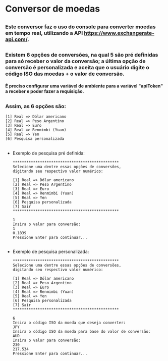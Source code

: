 # Conversor de moedas

##

### Este conversor faz o uso do console para converter moedas em tempo real, utilizando a API https://www.exchangerate-api.com/.

##

### Existem 6 opções de conversões, na qual 5 são pré definidas para só receber o valor da conversão; a última opção de conversão é personalizada e aceita que o usuário digite o código ISO das moedas + o valor de conversão.
#### **É preciso configurar uma variável de ambiente para a variável "apiToken" a receber e poder fazer a requisição.**

##

### Assim, as 6 opções são:

    [1] Real => Dólar americano
    [2] Real => Peso Argentino
    [3] Real => Euro
    [4] Real => Renmimbi (Yuan)
    [5] Real => Yen
    [6] Pesquisa personalizada

##

- Exemplo de pesquisa pré definida:


      ***********************************************
      Selecione uma dentre essas opções de conversões,
      digitando seu respectivo valor numérico:

      [1] Real => Dólar americano
      [2] Real => Peso Argentino
      [3] Real => Euro
      [4] Real => Renmimbi (Yuan)
      [5] Real => Yen
      [6] Pesquisa personalizada
      [7] Sair
      ***********************************************

      1
      Insira o valor para conversão:
      1
      0.1839
      Pressione Enter para continuar...

##

- Exemplo de pesquisa personalizada:
     
      ***********************************************
      Selecione uma dentre essas opções de conversões,
      digitando seu respectivo valor numérico:

      [1] Real => Dólar americano
      [2] Real => Peso Argentino
      [3] Real => Euro
      [4] Real => Renmimbi (Yuan)
      [5] Real => Yen
      [6] Pesquisa personalizada
      [7] Sair
      ***********************************************

      6
      Insira o código ISO da moeda que deseja converter:
      JPY
      Insira o código ISO da moeda para base do valor de conversão:
      AUD
      Insira o valor para conversão:
      230
      217.534
      Pressione Enter para continuar...
##
